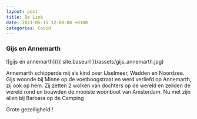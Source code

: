 ```yaml
---
layout: post
title: De Link
date: 2021-05-15 12:00:00 +0100
categories: Covid
---
```


### Gijs en Annemarth

![gijs en annemarth]({{ site.baseurl }}/assets/gijs_annemarth.jpg)

Annemarth schipperde mij als kind over IJselmeer, Wadden en Noordzee. Gijs woonde bij Minne op de voetboogstraat en werd verliefd op Annemarth, zij ook op hem. Zij zetten 2 wolken van dochters op de wereld en zeilden de wereld rond en bouwden de mooiste woonboot van Amsterdam. Nu met zijn allen bij Barbara op de Camping

Grote gezelligheid !
